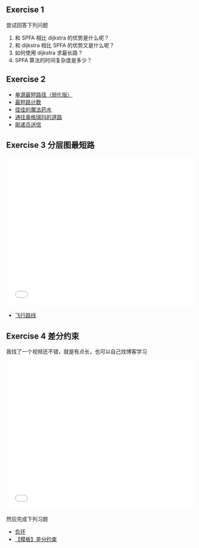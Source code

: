 ## Exercise 1

尝试回答下列问题

1. 和 SPFA 相比 dijkstra 的优势是什么呢？
2. 和 dijkstra 相比 SPFA 的优势又是什么呢？
3. 如何使用 dijkstra 求最长路？
4. SPFA 算法的时间复杂度是多少？


## Exercise 2


- [单源最短路径（弱化版）](https://vjudge.net/problem/%E6%B4%9B%E8%B0%B7-P3371)
- [最短路计数](https://vjudge.net/problem/%E6%B4%9B%E8%B0%B7-P1144)
- [佳佳的魔法药水](https://vjudge.net/problem/%E6%B4%9B%E8%B0%B7-P1875)
- [通往奥格瑞玛的道路](https://vjudge.net/problem/%E6%B4%9B%E8%B0%B7-P1462)
- [邮递员送信](https://vjudge.net/problem/%E6%B4%9B%E8%B0%B7-P1629)

## Exercise 3 分层图最短路

<iframe src="//player.bilibili.com/player.html?isOutside=true&aid=810378270&bvid=BV1m34y1s7sV&cid=570237524&p=1&autoplay=0" scrolling="no"  frameborder="no" framespacing="0" allowfullscreen="true", width="100%" height="400px"></iframe>

- [飞行路线](https://vjudge.net/problem/%E6%B4%9B%E8%B0%B7-P4568)

## Exercise 4 差分约束

我找了一个视频还不错，就是有点长，也可以自己找博客学习

<iframe src="//player.bilibili.com/player.html?isOutside=true&aid=113091488514652&bvid=BV1iNH9eREG3&cid=25626679244&p=1&autoplay=0" scrolling="no" border="0" frameborder="no" framespacing="0" allowfullscreen="true" width="100%" height="400px"></iframe>

然后完成下列习题

- [负环](https://vjudge.net/problem/%E6%B4%9B%E8%B0%B7-P3385)
- [【模板】差分约束](https://www.luogu.com.cn/problem/P5960)